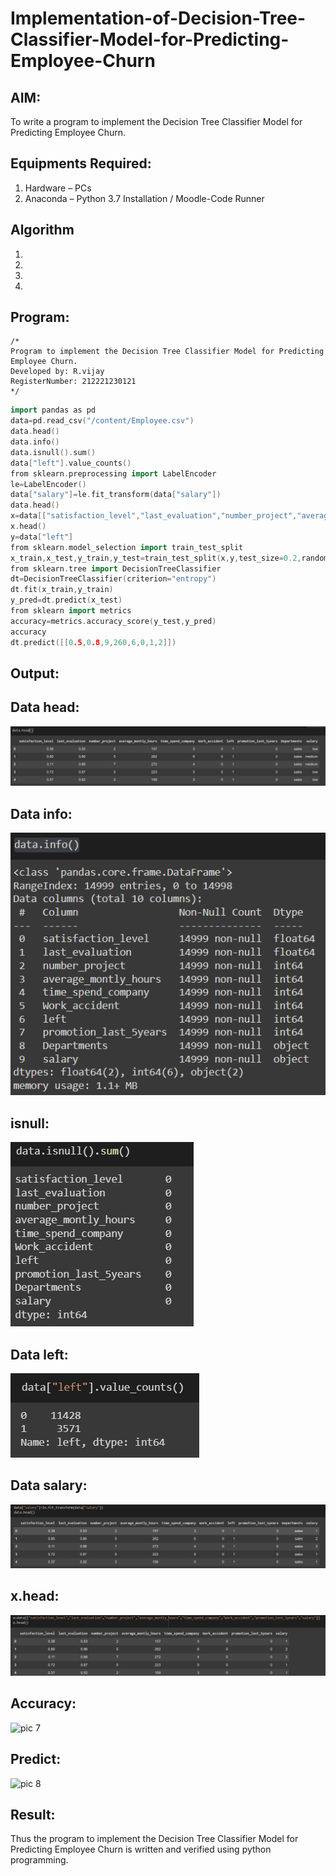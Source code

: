 # Implementation-of-Decision-Tree-Classifier-Model-for-Predicting-Employee-Churn

## AIM:
To write a program to implement the Decision Tree Classifier Model for Predicting Employee Churn.

## Equipments Required:
1. Hardware – PCs
2. Anaconda – Python 3.7 Installation / Moodle-Code Runner

## Algorithm
1. 
2. 
3. 
4. 

## Program:
```
/*
Program to implement the Decision Tree Classifier Model for Predicting Employee Churn.
Developed by: R.vijay
RegisterNumber: 212221230121 
*/
```
~~~c++
import pandas as pd
data=pd.read_csv("/content/Employee.csv")
data.head()
data.info()
data.isnull().sum()
data["left"].value_counts()
from sklearn.preprocessing import LabelEncoder
le=LabelEncoder()
data["salary"]=le.fit_transform(data["salary"])
data.head()
x=data[["satisfaction_level","last_evaluation","number_project","average_montly_hours","time_spend_company","Work_accident","promotion_last_5years","salary"]]
x.head()
y=data["left"]
from sklearn.model_selection import train_test_split
x_train,x_test,y_train,y_test=train_test_split(x,y,test_size=0.2,random_state=100)
from sklearn.tree import DecisionTreeClassifier
dt=DecisionTreeClassifier(criterion="entropy")
dt.fit(x_train,y_train)
y_pred=dt.predict(x_test)
from sklearn import metrics
accuracy=metrics.accuracy_score(y_test,y_pred)
accuracy
dt.predict([[0.5,0.8,9,260,6,0,1,2]])
~~~

## Output:
## Data head:
![pic 1](https://github.com/vijay21500269/Implementation-of-Decision-Tree-Classifier-Model-for-Predicting-Employee-Churn/blob/main/data%20head.png)
## Data info:
![pic 2](https://github.com/vijay21500269/Implementation-of-Decision-Tree-Classifier-Model-for-Predicting-Employee-Churn/blob/main/data%20info.png)
## isnull:
![pic 3](https://github.com/vijay21500269/Implementation-of-Decision-Tree-Classifier-Model-for-Predicting-Employee-Churn/blob/main/isnull.png)
## Data left:
![pic 4](https://github.com/vijay21500269/Implementation-of-Decision-Tree-Classifier-Model-for-Predicting-Employee-Churn/blob/main/data%20left.png)
## Data salary:
![pic 5](https://github.com/vijay21500269/Implementation-of-Decision-Tree-Classifier-Model-for-Predicting-Employee-Churn/blob/main/salary.png)
## x.head:
![pic 6](https://github.com/vijay21500269/Implementation-of-Decision-Tree-Classifier-Model-for-Predicting-Employee-Churn/blob/main/x.head.png)
## Accuracy:
![pic 7]()
## Predict:
![pic 8]()


## Result:
Thus the program to implement the  Decision Tree Classifier Model for Predicting Employee Churn is written and verified using python programming.
